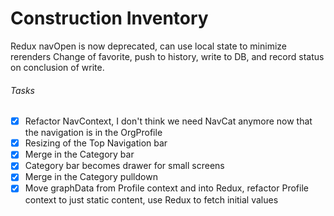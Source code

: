 # Construction Inventory
Redux navOpen is now deprecated, can use local state to minimize rerenders
Change of favorite, push to history, write to DB, and record status on conclusion of write.
###### Tasks
- [x] Refactor NavContext, I don't think we need NavCat anymore now that the navigation is in the OrgProfile 
- [x] Resizing of the Top Navigation bar
- [x] Merge in the Category bar
- [x] Category bar becomes drawer for small screens
- [x] Merge in the Category pulldown
- [x] Move graphData from Profile context and into Redux, refactor Profile context to just static content, use Redux to fetch initial values